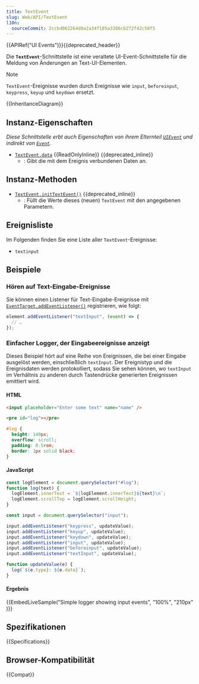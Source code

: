 ```yaml
---
title: TextEvent
slug: Web/API/TextEvent
l10n:
  sourceCommit: 2ccbd062264d0a2a34f185a3386cb272f42c50f5
---
```


{{APIRef("UI Events")}}{{deprecated_header}}

Die **`TextEvent`**-Schnittstelle ist eine veraltete UI-Event-Schnittstelle für die Meldung von Änderungen an Text-UI-Elementen.

> [!NOTE]
> `TextEvent`-Ereignisse wurden durch Ereignisse wie `input`, `beforeinput`, `keypress`, `keyup` und `keydown` ersetzt.

{{InheritanceDiagram}}

## Instanz-Eigenschaften

_Diese Schnittstelle erbt auch Eigenschaften von ihrem Elternteil [`UIEvent`](/de/docs/Web/API/UIEvent) und indirekt von [`Event`](/de/docs/Web/API/Event)._

- [`TextEvent.data`](/de/docs/Web/API/TextEvent/data) {{ReadOnlyInline}} {{deprecated_inline}}
  - : Gibt die mit dem Ereignis verbundenen Daten an.

## Instanz-Methoden

- [`TextEvent.initTextEvent()`](/de/docs/Web/API/TextEvent/initTextEvent) {{deprecated_inline}}
  - : Füllt die Werte dieses (neuen) `TextEvent` mit den angegebenen Parametern.

## Ereignisliste

Im Folgenden finden Sie eine Liste aller `TextEvent`-Ereignisse:

- `textinput`

## Beispiele

### Hören auf Text-Eingabe-Ereignisse

Sie können einen Listener für Text-Eingabe-Ereignisse mit [`EventTarget.addEventListener()`](/de/docs/Web/API/EventTarget/addEventListener) registrieren, wie folgt:

```js
element.addEventListener("textInput", (event) => {
  // …
});
```

### Einfacher Logger, der Eingabeereignisse anzeigt

Dieses Beispiel hört auf eine Reihe von Ereignissen, die bei einer Eingabe ausgelöst werden, einschließlich `textInput`.
Der Ereignistyp und die Ereignisdaten werden protokolliert, sodass Sie sehen können, wo `textInput` im Verhältnis zu anderen durch Tastendrücke generierten Ereignissen emittiert wird.

#### HTML

```html
<input placeholder="Enter some text" name="name" />
```

```html hidden
<pre id="log"></pre>
```

```css hidden
#log {
  height: 140px;
  overflow: scroll;
  padding: 0.5rem;
  border: 1px solid black;
}
```

#### JavaScript

```js hidden
const logElement = document.querySelector("#log");
function log(text) {
  logElement.innerText = `${logElement.innerText}${text}\n`;
  logElement.scrollTop = logElement.scrollHeight;
}
```

```js
const input = document.querySelector("input");

input.addEventListener("keypress", updateValue);
input.addEventListener("keyup", updateValue);
input.addEventListener("keydown", updateValue);
input.addEventListener("input", updateValue);
input.addEventListener("beforeinput", updateValue);
input.addEventListener("textInput", updateValue);

function updateValue(e) {
  log(`${e.type}: ${e.data}`);
}
```

#### Ergebnis

{{EmbedLiveSample("Simple logger showing input events", "100%", "210px" )}}

## Spezifikationen

{{Specifications}}

## Browser-Kompatibilität

{{Compat}}
